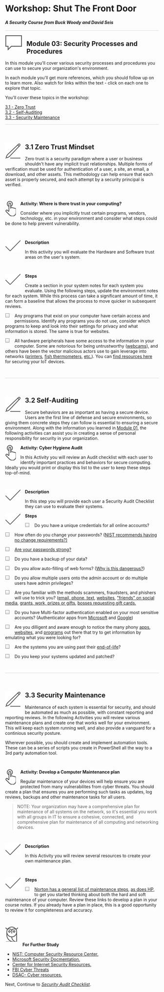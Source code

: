 # Workshop: Shut The Front Door

#### <i>A Security Course from Buck Woody and David Seis</i>

<p style="border-bottom: 1px solid lightgrey;"></p>

<img style="float: left; margin: 0px 15px 15px 0px;" src="../graphics/textbubble.png"> <h2>Module 03: Security Processes and Procedures</h2>

In this module you'll cover various security processes and procedures you can use to secure your organization's environment. 

In each module you'll get more references, which you should follow up on to learn more. Also watch for links within the text - click on each one to explore that topic.

You'll cover these topics in the workshop:
<dl>
  <dt><a href="#ZeroTrust" target="_blank">3.1 - Zero Trust</a></dt>
  <dt><a href="#SelfAudit" target="_blank">3.2 - Self-Auditing</a></dt>
  <dt><a href="#Maintenance" target="_blank">3.3 - Security Maintenance</a></dt>
</dl>

<p style="border-bottom: 1px solid lightgrey;"></p>
<br>

<h2 id="ZeroTrust"><img style="float: left; margin: 0px 15px 15px 0px;" src="../graphics/pencil2.png">3.1 Zero Trust Mindset</h2>
<p>Zero trust is a security paradigm where a user or business shouldn't have any implicit trust relationships. Multiple forms of verification must be used for authentication of a user, a site, an email, a download, and other assets. This methodology can help ensure that each asset is properly secured, and each attempt by a security principal is verified.</p> 

<br>
<p><img style="float: left; margin: 0px 15px 15px 0px;" src="../graphics/point1.png"><b>Activity: Where is there trust in your computing?</b></p>
<p>Consider where you implicitly trust certain programs, vendors, technology, etc. in your environment and consider what steps could be done to help prevent vulnerability.</p>

<br>
<p><img style="float: left; margin: 0px 15px 15px 0px;" src="../graphics/checkmark.png"><b>Description</b></p>

In this activity you will evaluate the Hardware and Software trust areas on the user's system.

<br>
<p><img style="float: left; margin: 0px 15px 15px 0px;" src="../graphics/checkmark.png"><b>Steps</b></p>

Create a section in your system notes for each system you evaluate. Using the following steps, update the environment notes for each system. While this process can take a significant amount of time, it can form a baseline that allows the process to move quicker in subsequent reviews. 

<p><img style="float: left; margin: 0px 15px 15px 0px;" src="../graphics/checkbox.png">  Any programs that exist on your computer have certain access and permissions. Identify any programs you do not use, consider which programs to keep and look into their settings for privacy and what information is stored. The same is true for websites.</p>
<p><img style="float: left; margin: 0px 15px 15px 0px;" src="../graphics/checkbox.png">  All hardware peripherals have some access to the information in your computer. Some are notorious for being untrustworthy (<a href="https://www.kaspersky.com/resource-center/threats/webcam-hacking">webcams</a>), and others have been the vector malicious actors use to gain leverage into networks (<a href="https://www.forbes.com/sites/leemathews/2020/08/31/800000-printers-vulnerable-28000-hacked/?sh=f9534d2d8a9f">printers</a>, <a href="https://www.entrepreneur.com/article/368943">fish thermometers</a>, <a href="https://www.iotforall.com/5-worst-iot-hacking-vulnerabilities">etc.</a>). You can <a href="https://www.bing.com/search?q=securing+iot+devices+at+home&form=QBLH&sp=-1&pq=securing+iot+devices+at+home&sc=1-28&qs=n&sk=&cvid=C33FB918074141EEBA10D5C354792C36">find resources here</a> for securing your IoT devices.</p>

<br>
<p style="border-bottom: 1px solid lightgrey;"></p>

<br>
<h2 id="SelfAudit"><img style="float: left; margin: 0px 15px 15px 0px;" src="../graphics/pencil2.png">3.2 Self-Auditing</h2>

Secure behaviors are as important as having a secure device. Users are the first line of defense and secure environments, so giving them concrete steps they can follow is essential to ensuring a secure environment. Along with the information you learned in [Module 01](https://github.com/BuckWoody/presentations/blob/master/shut_the_front_door/shut_the_front_door/Module01.md), the following activities can assist you in creating a sense of personal responsibility for security in your organization.

<p><img style="float: left; margin: 0px 15px 15px 0px;" src="../graphics/point1.png"><b>Activity: Cyber Hygiene Audit</b></p>

In this Activity you will review an Audit checklist with each user to identify important practices and behaviors for secure computing. Ideally you would print or display this list to the user to keep these steps top-of-mind. 

<br>
<p><img style="float: left; margin: 0px 15px 15px 0px;" src="../graphics/checkmark.png"><b>Description</b></p>

In this step you will provide each user a Security Audit Checklist they can use to evaluate their systems.

<p><img style="float: left; margin: 0px 15px 15px 0px;" src="../graphics/checkmark.png"><b>Steps</b></p>
<p><img style="float: left; margin: 0px 15px 15px 0px;" src="../graphics/checkbox.png">  Do you have a unique credentials for all online accounts? </p>
<p><img style="float: left; margin: 0px 15px 15px 0px;" src="../graphics/checkbox.png">  How often do you change your passwords? (<a href="https://www.vericlouds.com/nist-password-guidelines-2021-challenging-traditional-password-management/#:~:text=NIST%202021%20Best%20Practices%201%20Minimum%20Password%20Length.,NIST%20guidelines.%203%20Use%20A%20Password%20Manager.%20">NIST recommends having no change requirements?)</p>
<p><img style="float: left; margin: 0px 15px 15px 0px;" src="../graphics/checkbox.png">  Are your passwords <a href="https://security.harvard.edu/use-strong-passwords">strong?</a></p>
<p><img style="float: left; margin: 0px 15px 15px 0px;" src="../graphics/checkbox.png">  Do you have a backup of your data?</p>
<p><img style="float: left; margin: 0px 15px 15px 0px;" src="../graphics/checkbox.png">  Do you allow auto-filling of web forms? (<a href="https://www.techadvisory.org/2019/01/the-dangers-of-autocomplete-passwords/">Why is this dangerous?</a>) </p>
<p><img style="float: left; margin: 0px 15px 15px 0px;" src="../graphics/checkbox.png">  Do you allow multiple users onto the admin account or do multiple users have admin privileges?</p>
<p><img style="float: left; margin: 0px 15px 15px 0px;" src="../graphics/checkbox.png">  Are you familiar with the methods scammers, fraudsters, and phishers will use to trick you? (<a href="https://www.consumer.ftc.gov/articles/how-recognize-and-avoid-phishing-scams">email, phone, text</a>, <a href="https://www.usa.gov/online-safety#item-37227">websites</a>, <a href="https://www.consumer.ftc.gov/blog/2020/10/scams-start-social-media">"friends" on social media</a>, <a href="https://www.consumer.ftc.gov/features/scam-alerts">grants, work, prizes or gifts</a>, <a href="https://www.idtheftcenter.org/dont-fall-for-a-boss-gift-card-scam/#:~:text=The%20boss%20gift%20card%20scam%20is%20so%20simple,stranger%E2%80%99s%20phone%20or%20computer%20since%20theirs%20is%20locked.">bosses requesting gift cards.</a> </p>
<p><img style="float: left; margin: 0px 15px 15px 0px;" src="../graphics/checkbox.png">  Do you have Multi-factor authentication enabled on your most sensitive accounts? (Authenticator apps from <a href="https://play.google.com/store/apps/details?id=com.azure.authenticator&hl=en_US&gl=US">Microsoft</a> and <a href="https://play.google.com/store/apps/details?id=com.google.android.apps.authenticator2&hl=en_US&gl=US">Google</a>)
<p><img style="float: left; margin: 0px 15px 15px 0px;" src="../graphics/checkbox.png">  Are you dilligent and aware enough to notice the many phony <a href="https://nordvpn.com/blog/fake-apps/">apps</a>, <a href="https://www.asecurelife.com/how-to-spot-a-fake-website/">websites</a>, and <a href="https://www.cisecurity.org/daily-tip/know-how-to-spot-fake-software/">programs</a> out there that try to get information by emulating what you were looking for?
<p><img style="float: left; margin: 0px 15px 15px 0px;" src="../graphics/checkbox.png">  Are the systems you are using past their <a href="https://www.abcservices.com/the-risks-of-end-of-life-technology/">end-of-life</a>?
<p><img style="float: left; margin: 0px 15px 15px 0px;" src="../graphics/checkbox.png">  Do you keep your systems updated and patched?</p>

<br>
<p style="border-bottom: 1px solid lightgrey;"></p>

<br>
<h2 id="Maintenance"><img style="float: left; margin: 0px 15px 15px 0px;" src="../graphics/pencil2.png">3.3 Security Maintenance</h2>

Maintenance of each system is essential for security, and should be automated as much as possible, with constant reporting and reporting reviews. In the following Activities you will review various maintenance plans and create one that works well for your environment. This will keep each system running well, and also provide a vanguard for a continious security posture.

Wherever possible, you should create and implement automation tools. These can be a series of scripts you create in PowerShell all the way to a 3rd party automation tool.

<br>
<p><img style="float: left; margin: 0px 15px 15px 0px;" src="../graphics/point1.png"><b>Activity: Develop a Computer Maintenance plan</b></p>

Regular maintenance of your devices will help ensure you are protected from many vulnerabilites from cyber threats. You should create a plan that ensures you are performing such tasks as updates, log reviews, backups and other maintenance tasks for all users. 

> NOTE: Your organization may have a comprehensive plan for maintenance of all systems on the network, so it's essential you work with all groups in IT to ensure a cohesive, connected, and comprehensive plan for maintenance of all computing and networking devices.

<br>
<p><img style="float: left; margin: 0px 15px 15px 0px;" src="../graphics/checkmark.png"><b>Description</b></p>

In this Activity you will review several resources to create your own maintenance plan.

<br>
<p><img style="float: left; margin: 0px 15px 15px 0px;" src="../graphics/checkmark.png"><b>Steps</b></p>
<p><img style="float: left; margin: 0px 15px 15px 0px;" src="../graphics/checkbox.png">  <a href="https://us.norton.com/internetsecurity-how-to-computer-maintenance.html">Norton has a general list of maintenance steps</a>, <a href="https://www.hp.com/us-en/shop/tech-takes/10-essential-computer-maintenance-tips">as does HP</a>, to get you started thinking about both the hard and soft maintenance of your computer. Review these links to develop a plan in your course notes. If you already have a plan in place, this is a good opportunity to review it for completeness and accuracy.</p>

<br>
<p><img style="margin: 0px 15px 15px 0px;" src="../graphics/owl.png"><b>For Further Study</b></p>
<ul>
    <li><a href="https://csrc.nist.gov/" target="_blank">NIST: Computer Security Resource Center.</a></li>
    <li><a href="https://docs.microsoft.com/en-us/security/" target="_blank">Microsoft Security Docmentation.</a></li>
    <li><a href="https://www.cisecurity.org/resources/" target="_blank">Center for Internet Security Resources.</a></li>
    <li><a href="https://www.fbi.gov/investigate/cyber" target="_blank">FBI Cyber Threats</a></li>
    <li><a href="https://www.dsac.gov/topics/cyber-resources" target="_blank">DSAC- Cyber resources.</a></li>
</ul>

Next, Continue to <a href="https://github.com/BuckWoody/presentations/blob/master/shut_the_front_door/shut_the_front_door/SecurityAuditChecklist-Edge.md" target="_blank"><i> Security Audit Checklist</i></a>.
